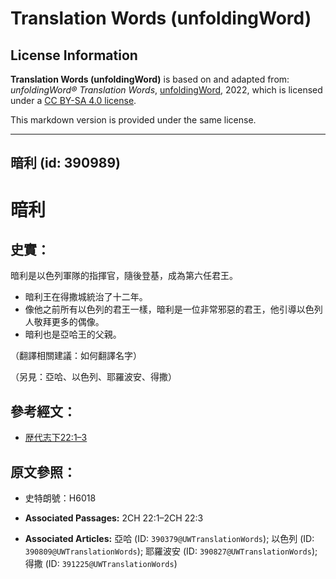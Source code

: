 # Translation Words (unfoldingWord)

## License Information

**Translation Words (unfoldingWord)** is based on and adapted from: _unfoldingWord® Translation Words_, [unfoldingWord](https://unfoldingword.org/utw), 2022, which is licensed under a [CC BY-SA 4.0 license](https://creativecommons.org/licenses/by-sa/4.0/legalcode.en).

This markdown version is provided under the same license.



--------------------------------

## 暗利 (id: 390989)

暗利
==

史實：
---

暗利是以色列軍隊的指揮官，隨後登基，成為第六任君王。

* 暗利王在得撒城統治了十二年。
* 像他之前所有以色列的君王一樣，暗利是一位非常邪惡的君王，他引導以色列人敬拜更多的偶像。
* 暗利也是亞哈王的父親。

（翻譯相關建議：如何翻譯名字）

（另見：亞哈、以色列、耶羅波安、得撒）

參考經文：
-----

* [歴代志下22:1–3](https://ref.ly/2Chr22:1-2Chr22:3)

原文參照：
-----

* 史特朗號：H6018

* **Associated Passages:** 2CH 22:1–2CH 22:3
* **Associated Articles:** 亞哈 (ID: `390379@UWTranslationWords`); 以色列 (ID: `390809@UWTranslationWords`); 耶羅波安 (ID: `390827@UWTranslationWords`); 得撒 (ID: `391225@UWTranslationWords`)

